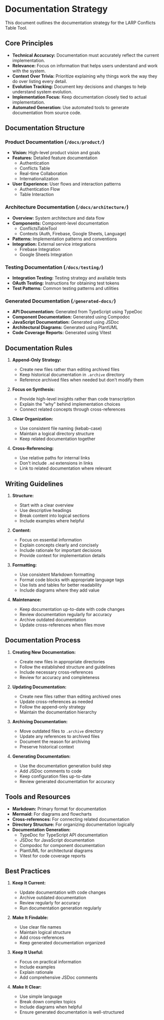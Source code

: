 # Documentation Strategy

This document outlines the documentation strategy for the LARP Conflicts Table Tool.

## Core Principles

- **Technical Accuracy:** Documentation must accurately reflect the current implementation.
- **Relevance:** Focus on information that helps users understand and work with the system.
- **Context Over Trivia:** Prioritize explaining why things work the way they do over listing every detail.
- **Evolution Tracking:** Document key decisions and changes to help understand system evolution.
- **Implementation Focus:** Keep documentation closely tied to actual implementation.
- **Automated Generation:** Use automated tools to generate documentation from source code.

## Documentation Structure

### Product Documentation (`/docs/product/`)

- **Vision:** High-level product vision and goals
- **Features:** Detailed feature documentation
  - Authentication
  - Conflicts Table
  - Real-time Collaboration
  - Internationalization
- **User Experience:** User flows and interaction patterns
  - Authentication Flow
  - Table Interaction

### Architecture Documentation (`/docs/architecture/`)

- **Overview:** System architecture and data flow
- **Components:** Component-level documentation
  - ConflictsTableTool
  - Contexts (Auth, Firebase, Google Sheets, Language)
- **Patterns:** Implementation patterns and conventions
- **Integration:** External service integrations
  - Firebase Integration
  - Google Sheets Integration

### Testing Documentation (`/docs/testing/`)

- **Integration Testing:** Testing strategy and available tests
- **OAuth Testing:** Instructions for obtaining test tokens
- **Test Patterns:** Common testing patterns and utilities

### Generated Documentation (`/generated-docs/`)

- **API Documentation:** Generated from TypeScript using TypeDoc
- **Component Documentation:** Generated using Compodoc
- **JavaScript Documentation:** Generated using JSDoc
- **Architectural Diagrams:** Generated using PlantUML
- **Code Coverage Reports:** Generated using Vitest

## Documentation Rules

1. **Append-Only Strategy:**

   - Create new files rather than editing archived files
   - Keep historical documentation in `.archive` directory
   - Reference archived files when needed but don't modify them

2. **Focus on Synthesis:**

   - Provide high-level insights rather than code transcription
   - Explain the "why" behind implementation choices
   - Connect related concepts through cross-references

3. **Clear Organization:**

   - Use consistent file naming (kebab-case)
   - Maintain a logical directory structure
   - Keep related documentation together

4. **Cross-Referencing:**
   - Use relative paths for internal links
   - Don't include `.md` extensions in links
   - Link to related documentation where relevant

## Writing Guidelines

1. **Structure:**

   - Start with a clear overview
   - Use descriptive headings
   - Break content into logical sections
   - Include examples where helpful

2. **Content:**

   - Focus on essential information
   - Explain concepts clearly and concisely
   - Include rationale for important decisions
   - Provide context for implementation details

3. **Formatting:**

   - Use consistent Markdown formatting
   - Format code blocks with appropriate language tags
   - Use lists and tables for better readability
   - Include diagrams where they add value

4. **Maintenance:**
   - Keep documentation up-to-date with code changes
   - Review documentation regularly for accuracy
   - Archive outdated documentation
   - Update cross-references when files move

## Documentation Process

1. **Creating New Documentation:**

   - Create new files in appropriate directories
   - Follow the established structure and guidelines
   - Include necessary cross-references
   - Review for accuracy and completeness

2. **Updating Documentation:**

   - Create new files rather than editing archived ones
   - Update cross-references as needed
   - Follow the append-only strategy
   - Maintain the documentation hierarchy

3. **Archiving Documentation:**

   - Move outdated files to `.archive` directory
   - Update any references to archived files
   - Document the reason for archiving
   - Preserve historical context

4. **Generating Documentation:**
   - Use the documentation generation build step
   - Add JSDoc comments to code
   - Keep configuration files up-to-date
   - Review generated documentation for accuracy

## Tools and Resources

- **Markdown:** Primary format for documentation
- **Mermaid:** For diagrams and flowcharts
- **Cross-references:** For connecting related documentation
- **Directory Structure:** For organizing documentation logically
- **Documentation Generation:**
  - TypeDoc for TypeScript API documentation
  - JSDoc for JavaScript documentation
  - Compodoc for component documentation
  - PlantUML for architectural diagrams
  - Vitest for code coverage reports

## Best Practices

1. **Keep It Current:**

   - Update documentation with code changes
   - Archive outdated documentation
   - Review regularly for accuracy
   - Run documentation generation regularly

2. **Make It Findable:**

   - Use clear file names
   - Maintain logical structure
   - Add cross-references
   - Keep generated documentation organized

3. **Keep It Useful:**

   - Focus on practical information
   - Include examples
   - Explain rationale
   - Add comprehensive JSDoc comments

4. **Make It Clear:**
   - Use simple language
   - Break down complex topics
   - Include diagrams when helpful
   - Ensure generated documentation is well-structured
